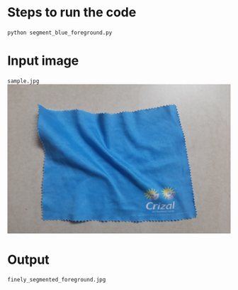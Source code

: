 # Steps to run the code
`python segment_blue_foreground.py`

# Input image
`sample.jpg`
![Raw Image](resized_raw_img.jpg)


# Output
`finely_segmented_foreground.jpg`



